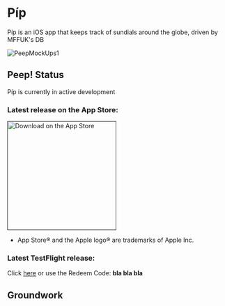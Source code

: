 # Píp

Píp is an iOS app that keeps track of sundials around the globe, driven by MFFUK's DB

![PeepMockUps1](https://user-images.githubusercontent.com/75474651/202924302-085f5ae3-c3e5-43e6-9f23-3de89f27be68.png)

## Peep! Status 

Píp is currently in active development

### Latest release on the App Store: 

<a href="" target="_blank"> <img width="250" alt="Download on the App Store" src="https://user-images.githubusercontent.com/75474651/196102512-b4307edf-2497-44f1-b847-05464128c9e1.svg"> </a>

  - App Store® and the Apple logo® are trademarks of Apple Inc.

### Latest TestFlight release:

Click <a href="">here</a> or use the Redeem Code: <b>bla bla bla</b>

## Groundwork
